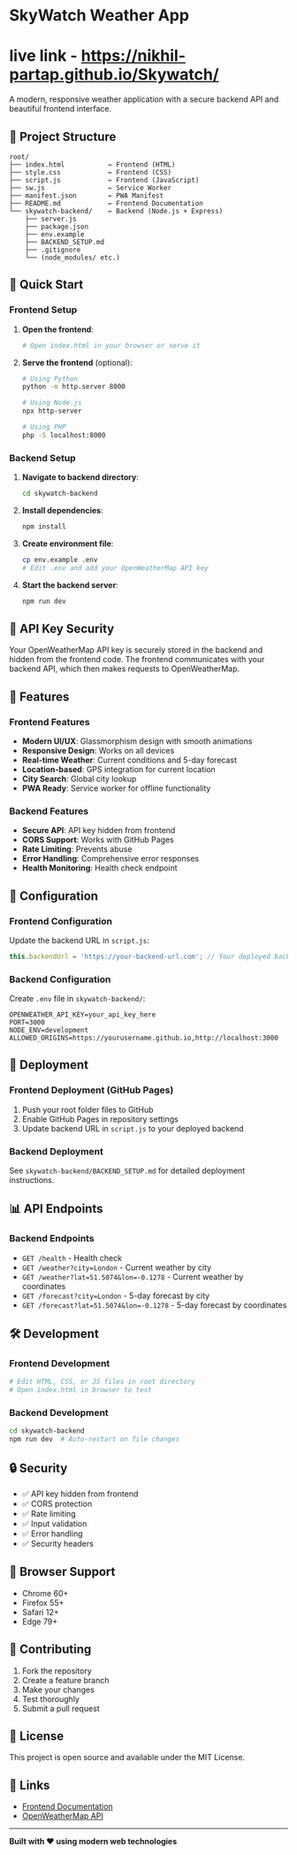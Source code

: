 # SkyWatch Weather App 
# live link - https://nikhil-partap.github.io/Skywatch/

A modern, responsive weather application with a secure backend API and beautiful frontend interface.

## 📁 Project Structure

```
root/
├── index.html           ← Frontend (HTML)
├── style.css            ← Frontend (CSS)
├── script.js            ← Frontend (JavaScript)
├── sw.js                ← Service Worker
├── manifest.json        ← PWA Manifest
├── README.md            ← Frontend Documentation
└── skywatch-backend/    ← Backend (Node.js + Express)
    ├── server.js
    ├── package.json
    ├── env.example
    ├── BACKEND_SETUP.md
    ├── .gitignore
    └── (node_modules/ etc.)
```

## 🚀 Quick Start

### Frontend Setup

1. **Open the frontend**:
   ```bash
   # Open index.html in your browser or serve it
   ```

2. **Serve the frontend** (optional):
   ```bash
   # Using Python
   python -m http.server 8000
   
   # Using Node.js
   npx http-server
   
   # Using PHP
   php -S localhost:8000
   ```

### Backend Setup

1. **Navigate to backend directory**:
   ```bash
   cd skywatch-backend
   ```

2. **Install dependencies**:
   ```bash
   npm install
   ```

3. **Create environment file**:
   ```bash
   cp env.example .env
   # Edit .env and add your OpenWeatherMap API key
   ```

4. **Start the backend server**:
   ```bash
   npm run dev
   ```

## 🔐 API Key Security

Your OpenWeatherMap API key is securely stored in the backend and hidden from the frontend code. The frontend communicates with your backend API, which then makes requests to OpenWeatherMap.

## 🌟 Features

### Frontend Features
- **Modern UI/UX**: Glassmorphism design with smooth animations
- **Responsive Design**: Works on all devices
- **Real-time Weather**: Current conditions and 5-day forecast
- **Location-based**: GPS integration for current location
- **City Search**: Global city lookup
- **PWA Ready**: Service worker for offline functionality

### Backend Features
- **Secure API**: API key hidden from frontend
- **CORS Support**: Works with GitHub Pages
- **Rate Limiting**: Prevents abuse
- **Error Handling**: Comprehensive error responses
- **Health Monitoring**: Health check endpoint

## 🔧 Configuration

### Frontend Configuration
Update the backend URL in `script.js`:
```javascript
this.backendUrl = 'https://your-backend-url.com'; // Your deployed backend URL
```

### Backend Configuration
Create `.env` file in `skywatch-backend/`:
```env
OPENWEATHER_API_KEY=your_api_key_here
PORT=3000
NODE_ENV=development
ALLOWED_ORIGINS=https://yourusername.github.io,http://localhost:3000
```

## 🚀 Deployment

### Frontend Deployment (GitHub Pages)
1. Push your root folder files to GitHub
2. Enable GitHub Pages in repository settings
3. Update backend URL in `script.js` to your deployed backend

### Backend Deployment
See `skywatch-backend/BACKEND_SETUP.md` for detailed deployment instructions.

## 📊 API Endpoints

### Backend Endpoints
- `GET /health` - Health check
- `GET /weather?city=London` - Current weather by city
- `GET /weather?lat=51.5074&lon=-0.1278` - Current weather by coordinates
- `GET /forecast?city=London` - 5-day forecast by city
- `GET /forecast?lat=51.5074&lon=-0.1278` - 5-day forecast by coordinates

## 🛠️ Development

### Frontend Development
```bash
# Edit HTML, CSS, or JS files in root directory
# Open index.html in browser to test
```

### Backend Development
```bash
cd skywatch-backend
npm run dev  # Auto-restart on file changes
```

## 🔒 Security

- ✅ API key hidden from frontend
- ✅ CORS protection
- ✅ Rate limiting
- ✅ Input validation
- ✅ Error handling
- ✅ Security headers

## 📱 Browser Support

- Chrome 60+
- Firefox 55+
- Safari 12+
- Edge 79+

## 🤝 Contributing

1. Fork the repository
2. Create a feature branch
3. Make your changes
4. Test thoroughly
5. Submit a pull request

## 📄 License

This project is open source and available under the MIT License.

## 🔗 Links

- [Frontend Documentation](README.md)
- [OpenWeatherMap API](https://openweathermap.org/api)

---

**Built with ❤️ using modern web technologies**
